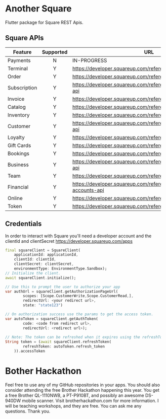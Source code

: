 # Another Square
Flutter package for Square REST Apis. 

## Square APIs

| Feature | Supported   | URL  |
|---|:---:|---|
| Payments  | N  | IN-PROGRESS  |
| Terminal  | Y  |https://developer.squareup.com/reference/square/terminal-api  |
| Order  | Y  | https://developer.squareup.com/reference/square/orders-api  |
| Subscription  | Y  | https://developer.squareup.com/reference/square/subscriptions-api  |
| Invoice  | Y  | https://developer.squareup.com/reference/square/invoices-api  |
| Catalog  | Y  | https://developer.squareup.com/reference/square/catalog-api  |
| Inventory  | Y  | https://developer.squareup.com/reference/square/inventory-api  |
| Customer  | Y  | https://developer.squareup.com/reference/square/customers-api  |
| Loyalty  | Y  | https://developer.squareup.com/reference/square/loyalty-api  |
| Gift Cards  | Y  | https://developer.squareup.com/reference/square/gift-cards-api  |
| Bookings  | Y  | https://developer.squareup.com/reference/square/bookings-api  |
| Business  | Y  | https://developer.squareup.com/reference/square/merchants-api  |
| Team  | Y  | https://developer.squareup.com/reference/square/team-api  |
| Financial  | Y  | https://developer.squareup.com/reference/square/bank-accounts-api  |
| Online  | Y  | https://developer.squareup.com/reference/square/sites-api  |
| Token  | Y  | https://developer.squareup.com/reference/square/oauth-api  |

## Credentials

In order to interact with Square you'll need a developer account and the clientId and clientSecret https://developer.squareup.com/apps

```dart
final squareClient = SquareClient(
    applicationId: applicationId,
    clientId: clientId,
    clientSecret: clientSecret,
    environmentType: EnvironmentType.Sandbox);
// Initialize the client.        
await squareClient.initialize();

// Use this to prompt the user to authorize your app
var authUrl = squareClient.getAuthorizationPageUrl(
        scopes: [Scope.CustomerWrite,Scope.CustomerRead,],         
        redirectUrl: <your redirect url>, 
        state: "state123")

// On authorization success use the params to get the access token.
var autoToken = squareClient.getAuthToken(
        code: <code from redirect url>,
        redirectUrl: <redirect url>);
        
// Note: The token can be refreshed when it expires using the refreshToken
String token = (await squareClient.refreshToken(
        refreshToken: autoToken.refresh_token
    )).accessToken
```

# Bother Hackathon
Feel free to use any of my GitHub repositories in your apps. You should also consider 
attending the free Brother Hackathon happening this year. You get a free Brother QL-1110NWB, 
a PT-P910BT, and possibly an awesome DS-940DW mobile scanner. Visit brotherhackathon.com for 
more information. I will be teaching workshops, and they are free. You can ask me any questions. 
Thank you.
